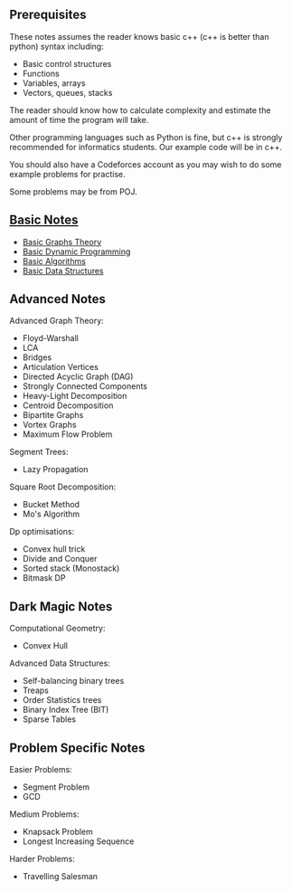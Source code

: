 ## Prerequisites
These notes assumes the reader knows basic c++ (c++ is better than python) syntax including:
- Basic control structures
- Functions
- Variables, arrays
- Vectors, queues, stacks

The reader should know how to calculate complexity and estimate the amount of time the program will take.

Other programming languages such as Python is fine, but c++ is strongly recommended for informatics students. Our example code will be in c++.

You should also have a Codeforces account as you may wish to do some example problems for practise.

Some problems may be from POJ.

## [Basic Notes](/Basic_Notes/)
- [Basic Graphs Theory](/Basic_Notes/Graph_Theory)
- [Basic Dynamic Programming](/Basic_Notes/Dynamic_Programming)
- [Basic Algorithms]()
- [Basic Data Structures]()

## Advanced Notes
Advanced Graph Theory:
- Floyd-Warshall
- LCA
- Bridges
- Articulation Vertices
- Directed Acyclic Graph (DAG)
- Strongly Connected Components
- Heavy-Light Decomposition
- Centroid Decomposition
- Bipartite Graphs
- Vortex Graphs
- Maximum Flow Problem

Segment Trees:
- Lazy Propagation

Square Root Decomposition:
- Bucket Method
- Mo's Algorithm

Dp optimisations:
- Convex hull trick
- Divide and Conquer
- Sorted stack (Monostack)
- Bitmask DP

## Dark Magic Notes

Computational Geometry:
- Convex Hull

Advanced Data Structures:
- Self-balancing binary trees
- Treaps
- Order Statistics trees
- Binary Index Tree (BIT)
- Sparse Tables

## Problem Specific Notes

Easier Problems:
- Segment Problem
- GCD

Medium Problems:
- Knapsack Problem
- Longest Increasing Sequence

Harder Problems:
- Travelling Salesman
